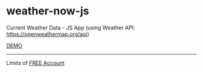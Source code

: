 # weather-now-js
Current Weather Data - JS App (using Weather API: https://openweathermap.org/api)

[DEMO](https://tom2kota.github.io/weather-now-js/)

--------

Limits of [FREE Account](https://openweathermap.org/price)
